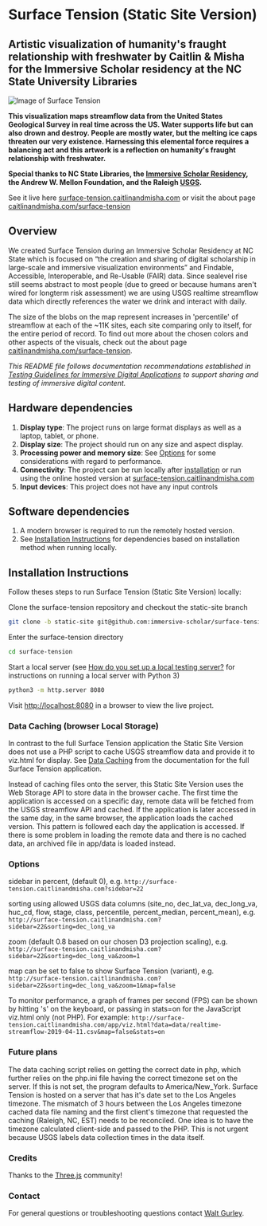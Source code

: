 # Surface Tension (Static Site Version)

## Artistic visualization of humanity's fraught relationship with freshwater by Caitlin &amp; Misha for the Immersive Scholar residency at the NC State University Libraries

![Image of Surface Tension](https://caitlinandmisha.com/wp-content/uploads/2019/04/Surface-Tension-screenshot.jpg)

**This visualization maps streamflow data from the United States Geological Survey in real time across the US. Water supports life but can also drown and destroy. People are mostly water, but the melting ice caps threaten our very existence. Harnessing this elemental force requires a balancing act and this artwork is a reflection on humanity's fraught relationship with freshwater.**

**Special thanks to NC State Libraries, the [Immersive Scholar Residency](https://immersivescholar.org), the Andrew W. Mellon Foundation, and the Raleigh [USGS](https://www.usgs.gov/).**

See it live here [surface-tension.caitlinandmisha.com](http://surface-tension.caitlinandmisha.com) or visit the about page [caitlinandmisha.com/surface-tension](http://caitlinandmisha.com/surface-tension)

## Overview

We created Surface Tension during an Immersive Scholar Residency at NC State which is focused on “the creation and sharing of digital scholarship in large-scale and immersive visualization environments” and Findable, Accessible, Interoperable, and Re-Usable (FAIR) data. Since sealevel rise still seems abstract to most people (due to greed or because humans aren't wired for longterm risk assessment) we are using USGS realtime streamflow data which directly references the water we drink and interact with daily.

The size of the blobs on the map represent increases in 'percentile' of streamflow at each of the ~11K sites, each site comparing only to itself, for the entire period of record. To find out more about the chosen colors and other aspects of the visuals, check out the about page [caitlinandmisha.com/surface-tension](http://caitlinandmisha.com/surface-tension).

*This README file follows documentation recommendations established in [Testing Guidelines for Immersive Digital Applications](https://mfr.osf.io/render?url=https://osf.io/7hmcy/?direct%26mode=render%26action=download%26mode=render) to support sharing and testing of immersive digital content.*

## Hardware dependencies

1. **Display type**: The project runs on large format displays as well as a laptop, tablet, or phone.
1. **Display size**: The project should run on any size and aspect display.
1. **Processing power and memory size**: See [Options](#options) for some considerations with regard to performance.
1. **Connectivity**: The project can be run locally after [installation](##-Installation-Instructions) or run using the online hosted version at [surface-tension.caitlinandmisha.com](http://surface-tension.caitlinandmisha.com)
1. **Input devices**: This project does not have any input controls

## Software dependencies

1. A modern browser is required to run the remotely hosted version.
1. See [Installation Instructions](#installation-Instructions) for dependencies based on installation method when running locally.

## Installation Instructions

Follow theses steps to run Surface Tension (Static Site Version) locally:

Clone the surface-tension repository and checkout the static-site branch

```sh
git clone -b static-site git@github.com:immersive-scholar/surface-tension
```

Enter the surface-tension directory

```sh
cd surface-tension
```

Start a local server (see [How do you set up a local testing server?](https://developer.mozilla.org/en-US/docs/Learn/Common_questions/set_up_a_local_testing_server) for instructions on running a local server with Python 3)

```sh
python3 -m http.server 8080
```

Visit <http://localhost:8080> in a browser to view the live project.

### Data Caching (browser Local Storage)

In contrast to the full Surface Tension application the Static Site Version does not use a PHP script to cache USGS streamflow data and provide it to viz.html for display. See [Data Caching](https://github.com/immersive-scholar/surface-tension#data-caching) from the documentation for the full Surface Tension application.

Instead of caching files onto the server, this Static Site Version uses the Web Storage API to store data in the browser cache. The first time the application is accessed on a specific day, remote data will be fetched from the USGS streamflow API and cached. If the application is later accessed in the same day, in the same browser, the application loads the cached version. This pattern is followed each day the application is accessed. If there is some problem in loading the remote data and there is no cached data, an archived file in app/data is loaded instead.

### Options

sidebar in percent, (default 0), e.g.
`http://surface-tension.caitlinandmisha.com?sidebar=22`

sorting using allowed USGS data columns (site_no, dec_lat_va, dec_long_va, huc_cd, flow, stage, class, percentile, percent_median, percent_mean), e.g.
`http://surface-tension.caitlinandmisha.com?sidebar=22&sorting=dec_long_va`

zoom (default 0.8 based on our chosen D3 projection scaling), e.g.
`http://surface-tension.caitlinandmisha.com?sidebar=22&sorting=dec_long_va&zoom=1`

map can be set to false to show Surface Tension (variant), e.g.
`http://surface-tension.caitlinandmisha.com?sidebar=22&sorting=dec_long_va&zoom=1&map=false`

To monitor performance, a graph of frames per second (FPS) can be shown by hitting 's' on the keyboard, or passing in stats=on for the JavaScript viz.html only (not PHP). For example:
`http://surface-tension.caitlinandmisha.com/app/viz.html?data=data/realtime-streamflow-2019-04-11.csv&map=false&stats=on`

### Future plans

The data caching script relies on getting the correct date in php, which further relies on the php.ini file having the correct timezone set on the server. If this is not set, the program defaults to America/New_York. Surface Tension is hosted on a server that has it's date set to the Los Angeles timezone. The mismatch of 3 hours between the Los Angeles timezone cached data file naming and the first client's timezone that requested the caching (Raleigh, NC, EST) needs to be reconciled. One idea is to have the timezone calculated client-side and passed to the PHP. This is not urgent because USGS labels data collection times in the data itself.

### Credits

Thanks to the [Three.js](https://threejs.org/) community!

### Contact

For general questions or troubleshooting questions contact [Walt Gurley](https://www.lib.ncsu.edu/staff/jwgurley).
